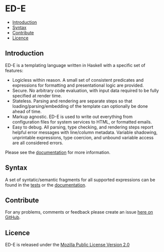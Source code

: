 # ED-E

* [Introduction](#introduction)
* [Syntax](#syntax)
* [Contribute](#contribute)
* [Licence](#licence)


## Introduction

ED-E is a templating language written in Haskell with a specific set of features:

* Logicless within reason. A small set of consistent predicates
and expressions for formatting and presentational logic are provided.
* Secure. No arbitrary code evaluation, with input data required to be fully specified
at render time.
* Stateless. Parsing and rendering are separate steps so that loading/parsing/embedding
of the template can optionally be done ahead of time.
* Markup agnostic. ED-E is used to write out everything from configuration files for
system services to HTML, or formatted emails.
* Easy to debug. All parsing, type checking, and rendering steps report helpful
error messages with line/column metadata. Variable shadowing, unprintable expressions,
type coercion, and unbound variable access are all considered errors.

Please see the [documentation](http://brendanhay.github.io/ed-e/ed-e/Text-EDE.html)
for more information.

## Syntax

A set of syntatic/semantic fragments for all supported expressions can be
found in the [tests](test/resources) or the [documentation](http://brendanhay.github.io/ed-e/ed-e/Text-EDE.html#syntax).


## Contribute

For any problems, comments or feedback please create an issue [here on GitHub](github.com/brendanhay/ed-e/issues).


## Licence

ED-E is released under the [Mozilla Public License Version 2.0](http://www.mozilla.org/MPL/)
